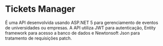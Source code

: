 # Tickets Manager
É uma API desenvolvida usando ASP.NET 5 para gerenciamento de eventos de universidades ou empresas. A API utiliza JWT para autenticação, Entity framework para acesso a banco de dados e  Newtonsoft Json para tratamento de requisições patch.

